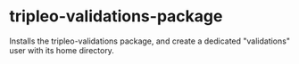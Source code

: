 tripleo-validations-package
===========================

Installs the tripleo-validations package, and create a dedicated "validations"
user with its home directory.
